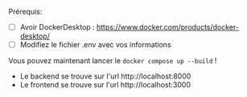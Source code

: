 Prérequis:

- [ ] Avoir DockerDesktop : https://www.docker.com/products/docker-desktop/
- [ ] Modifiez le fichier .env avec vos informations

Vous pouvez maintenant lancer le `docker compose up --build` !
- Le backend se trouve sur l'url http://localhost:8000
- Le frontend se trouve sur l'url http://localhost:3000
